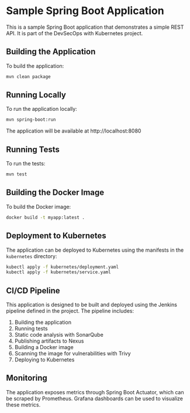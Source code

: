 # Sample Spring Boot Application

This is a sample Spring Boot application that demonstrates a simple REST API. It is part of the DevSecOps with Kubernetes project.

## Building the Application

To build the application:

```bash
mvn clean package
```

## Running Locally

To run the application locally:

```bash
mvn spring-boot:run
```

The application will be available at http://localhost:8080

## Running Tests

To run the tests:

```bash
mvn test
```

## Building the Docker Image

To build the Docker image:

```bash
docker build -t myapp:latest .
```

## Deployment to Kubernetes

The application can be deployed to Kubernetes using the manifests in the `kubernetes` directory:

```bash
kubectl apply -f kubernetes/deployment.yaml
kubectl apply -f kubernetes/service.yaml
```

## CI/CD Pipeline

This application is designed to be built and deployed using the Jenkins pipeline defined in the project. The pipeline includes:

1. Building the application
2. Running tests
3. Static code analysis with SonarQube
4. Publishing artifacts to Nexus
5. Building a Docker image
6. Scanning the image for vulnerabilities with Trivy
7. Deploying to Kubernetes

## Monitoring

The application exposes metrics through Spring Boot Actuator, which can be scraped by Prometheus. Grafana dashboards can be used to visualize these metrics. 
